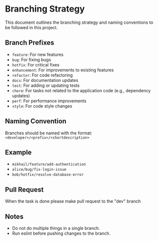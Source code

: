 # Branching Strategy

This document outlines the branching strategy and naming conventions to be followed in this project.

## Branch Prefixes

- `feature`: For new features
- `bug`: For fixing bugs
- `hotfix`: For critical fixes
- `enhancement`: For improvements to existing features
- `refactor`: For code refactoring
- `docs`: For documentation updates
- `test`: For adding or updating tests
- `chore`: For tasks not related to the application code (e.g., dependency updates)
- `perf`: For performance improvements
- `style`: For code style changes

## Naming Convention

Branches should be named with the format: `<developer>/<prefix>/<shortdescription>`

## Example

- `mikhail/feature/add-authentication`
- `alice/bug/fix-login-issue`
- `bob/hotfix/resolve-database-error`


## Pull Request
When the task is done please make pull request to the "dev" branch 

## Notes
- Do not do multiple things in a single branch.
- Run eslint before pushing changes to the branch.

